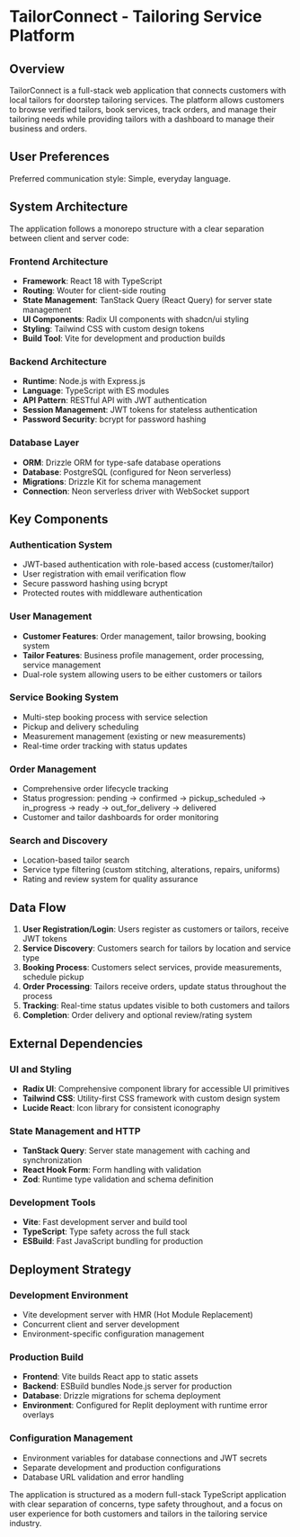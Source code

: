 # TailorConnect - Tailoring Service Platform

## Overview

TailorConnect is a full-stack web application that connects customers with local tailors for doorstep tailoring services. The platform allows customers to browse verified tailors, book services, track orders, and manage their tailoring needs while providing tailors with a dashboard to manage their business and orders.

## User Preferences

Preferred communication style: Simple, everyday language.

## System Architecture

The application follows a monorepo structure with a clear separation between client and server code:

### Frontend Architecture
- **Framework**: React 18 with TypeScript
- **Routing**: Wouter for client-side routing
- **State Management**: TanStack Query (React Query) for server state management
- **UI Components**: Radix UI components with shadcn/ui styling
- **Styling**: Tailwind CSS with custom design tokens
- **Build Tool**: Vite for development and production builds

### Backend Architecture
- **Runtime**: Node.js with Express.js
- **Language**: TypeScript with ES modules
- **API Pattern**: RESTful API with JWT authentication
- **Session Management**: JWT tokens for stateless authentication
- **Password Security**: bcrypt for password hashing

### Database Layer
- **ORM**: Drizzle ORM for type-safe database operations
- **Database**: PostgreSQL (configured for Neon serverless)
- **Migrations**: Drizzle Kit for schema management
- **Connection**: Neon serverless driver with WebSocket support

## Key Components

### Authentication System
- JWT-based authentication with role-based access (customer/tailor)
- User registration with email verification flow
- Secure password hashing using bcrypt
- Protected routes with middleware authentication

### User Management
- **Customer Features**: Order management, tailor browsing, booking system
- **Tailor Features**: Business profile management, order processing, service management
- Dual-role system allowing users to be either customers or tailors

### Service Booking System
- Multi-step booking process with service selection
- Pickup and delivery scheduling
- Measurement management (existing or new measurements)
- Real-time order tracking with status updates

### Order Management
- Comprehensive order lifecycle tracking
- Status progression: pending → confirmed → pickup_scheduled → in_progress → ready → out_for_delivery → delivered
- Customer and tailor dashboards for order monitoring

### Search and Discovery
- Location-based tailor search
- Service type filtering (custom stitching, alterations, repairs, uniforms)
- Rating and review system for quality assurance

## Data Flow

1. **User Registration/Login**: Users register as customers or tailors, receive JWT tokens
2. **Service Discovery**: Customers search for tailors by location and service type
3. **Booking Process**: Customers select services, provide measurements, schedule pickup
4. **Order Processing**: Tailors receive orders, update status throughout the process
5. **Tracking**: Real-time status updates visible to both customers and tailors
6. **Completion**: Order delivery and optional review/rating system

## External Dependencies

### UI and Styling
- **Radix UI**: Comprehensive component library for accessible UI primitives
- **Tailwind CSS**: Utility-first CSS framework with custom design system
- **Lucide React**: Icon library for consistent iconography

### State Management and HTTP
- **TanStack Query**: Server state management with caching and synchronization
- **React Hook Form**: Form handling with validation
- **Zod**: Runtime type validation and schema definition

### Development Tools
- **Vite**: Fast development server and build tool
- **TypeScript**: Type safety across the full stack
- **ESBuild**: Fast JavaScript bundling for production

## Deployment Strategy

### Development Environment
- Vite development server with HMR (Hot Module Replacement)
- Concurrent client and server development
- Environment-specific configuration management

### Production Build
- **Frontend**: Vite builds React app to static assets
- **Backend**: ESBuild bundles Node.js server for production
- **Database**: Drizzle migrations for schema deployment
- **Environment**: Configured for Replit deployment with runtime error overlays

### Configuration Management
- Environment variables for database connections and JWT secrets
- Separate development and production configurations
- Database URL validation and error handling

The application is structured as a modern full-stack TypeScript application with clear separation of concerns, type safety throughout, and a focus on user experience for both customers and tailors in the tailoring service industry.